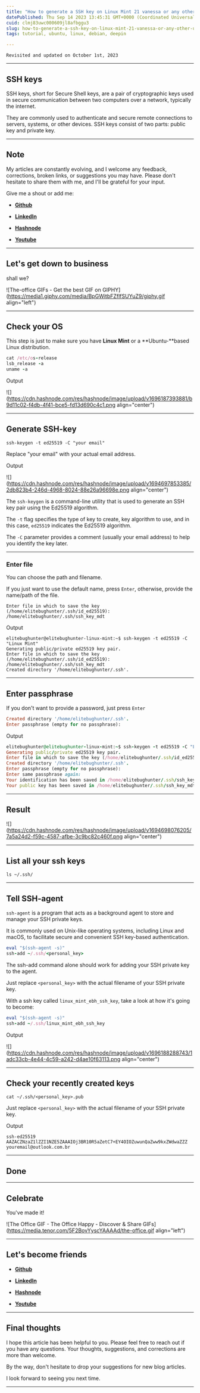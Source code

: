 ```yaml
---
title: "How to generate a SSH key on Linux Mint 21 vanessa or any other Ubuntu-based Linux distribution via the terminal emulator?"
datePublished: Thu Sep 14 2023 13:45:31 GMT+0000 (Coordinated Universal Time)
cuid: clmj83uwc000609jl8afbggu3
slug: how-to-generate-a-ssh-key-on-linux-mint-21-vanessa-or-any-other-ubuntu-based-linux-distribution-via-the-terminal-emulator
tags: tutorial, ubuntu, linux, debian, deepin

---
```


`Revisited and updated on October 1st, 2023`

---

## SSH keys

SSH keys, short for Secure Shell keys, are a pair of cryptographic keys used in secure communication between two computers over a network, typically the internet.

They are commonly used to authenticate and secure remote connections to servers, systems, or other devices. SSH keys consist of two parts: public key and private key.

---

## Note

My articles are constantly evolving, and I welcome any feedback, corrections, broken links, or suggestions you may have. Please don't hesitate to share them with me, and I'll be grateful for your input.

Give me a shout or add me:

* [**Github**](https://github.com/elitebughunter)
    
* [**LinkedIn**](https://linkedin.com/in/alexandrecalacaofficial)
    
* [**Hashnode**](https://hashnode.com/onboard?next=/@alexandrecalaca)
    
* [**Youtube**](https://www.youtube.com/@alexandrecalacaofficial)
    

---

## **Let's get down to business**

shall we?

![The-office GIFs - Get the best GIF on GIPHY](https://media1.giphy.com/media/BpGWitbFZflfSUYuZ9/giphy.gif align="left")

---

## Check your OS

This step is just to make sure you have **Linux Mint** or a \*\*Ubuntu-\*\*based Linux distribution.

```ruby
cat /etc/os-release
lsb_release -a
uname -a
```

Output

![](https://cdn.hashnode.com/res/hashnode/image/upload/v1696187393881/b9d11c02-f4db-4f41-bce5-fd13d690c4c1.png align="center")

---

## Generate SSH-key

```plaintext
ssh-keygen -t ed25519 -C "your email"
```

Replace "your email" with your actual email address.

Output

![](https://cdn.hashnode.com/res/hashnode/image/upload/v1694697853385/2db823b4-246d-4968-8024-88e26a96698e.png align="center")

The `ssh-keygen` is a command-line utility that is used to generate an SSH key pair using the Ed25519 algorithm.

The `-t` flag specifies the type of key to create, key algorithm to use, and in this case, `ed25519` indicates the Ed25519 algorithm.

The `-C` parameter provides a comment (usually your email address) to help you identify the key later.

---

### Enter file

You can choose the path and filename.

If you just want to use the default name, press `Enter`, otherwise, provide the name/path of the file.

```plaintext
Enter file in which to save the key (/home/elitebughunter/.ssh/id_ed25519): /home/elitebughunter/.ssh/ssh_key_mdt
```

Output

```plaintext
elitebughunter@elitebughunter-linux-mint:~$ ssh-keygen -t ed25519 -C "Linux Mint"
Generating public/private ed25519 key pair.
Enter file in which to save the key (/home/elitebughunter/.ssh/id_ed25519): /home/elitebughunter/.ssh/ssh_key_mdt
Created directory '/home/elitebughunter/.ssh'.
```

---

## Enter passphrase

If you don't want to provide a password, just press `Enter`

```ruby
Created directory '/home/elitebughunter/.ssh'.
Enter passphrase (empty for no passphrase):
```

Output

```ruby
elitebughunter@elitebughunter-linux-mint:~$ ssh-keygen -t ed25519 -C "Linux Mint"
Generating public/private ed25519 key pair.
Enter file in which to save the key (/home/elitebughunter/.ssh/id_ed25519): /home/elitebughunter/.ssh/ssh_key_mdt
Created directory '/home/elitebughunter/.ssh'.
Enter passphrase (empty for no passphrase): 
Enter same passphrase again: 
Your identification has been saved in /home/elitebughunter/.ssh/ssh_key_mdt
Your public key has been saved in /home/elitebughunter/.ssh/ssh_key_mdt.pub
```

---

## Result

![](https://cdn.hashnode.com/res/hashnode/image/upload/v1694698076205/7a5a24d2-f59c-4587-afbe-3c9bc82c460f.png align="center")

---

## List all your ssh keys

```plaintext
ls ~/.ssh/
```

---

## Tell SSH-agent

`ssh-agent` is a program that acts as a background agent to store and manage your SSH private keys.

It is commonly used on Unix-like operating systems, including Linux and macOS, to facilitate secure and convenient SSH key-based authentication.

```ruby
eval "$(ssh-agent -s)"
ssh-add ~/.ssh/<personal_key>
```

The ssh-add command alone should work for adding your SSH private key to the agent.

Just replace `<personal_key>` with the actual filename of your SSH private key.

With a ssh key called `linux_mint_ebh_ssh_key`, take a look at how it's going to become:

```ruby
eval "$(ssh-agent -s)"
ssh-add ~/.ssh/linux_mint_ebh_ssh_key
```

Output

![](https://cdn.hashnode.com/res/hashnode/image/upload/v1696188288743/1adc33cb-4e44-4c59-a242-d4ae10f63113.png align="center")

---

## Check your recently created keys

```plaintext
cat ~/.ssh/<personal_key>.pub
```

Just replace `<personal_key>` with the actual filename of your SSH private key.

Output

```plaintext
ssh-ed25519 AAZACZNzaZ1lZZI1NZE5ZAAAIOj3BR10R5aZetC7+EY4OIOZuwunQaZww9kxZWdwaZZZ youremail@outlook.com.br
```

---

## Done

---

## **Celebrate**

You've made it!

![The Office GIF - The Office Happy - Discover & Share GIFs](https://media.tenor.com/5F2BovYyscYAAAAd/the-office.gif align="left")

---

## **Let's become friends**

* [**Github**](https://github.com/alexcalaca)
    
* [**LinkedIn**](https://linkedin.com/in/alexandrecalacaofficial)
    
* [**Hashnode**](https://hashnode.com/onboard?next=/@alexandrecalaca)
    
* [**Youtube**](https://www.youtube.com/@alexandrecalacaofficial)
    

---

## **Final thoughts**

I hope this article has been helpful to you. Please feel free to reach out if you have any questions. Your thoughts, suggestions, and corrections are more than welcome.

By the way, don't hesitate to drop your suggestions for new blog articles.

I look forward to seeing you next time.

---
